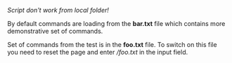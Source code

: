 *Script don't work from local folder!*

By default commands are loading from the **bar.txt** file which contains more demonstrative set of commands.  

Set of commands from the test is in the **foo.txt** file. To switch on this file you need to reset the page and enter */foo.txt* in the input field.
